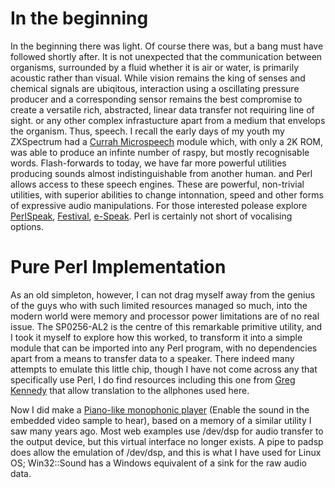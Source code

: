 # In the beginning

In the beginning there was light.  Of course there was, but a bang must have followed shortly after. It is not unexpected that the communication between organisms, surrounded by a fluid whether it is air or water, is primarily acoustic rather than visual.  While vision remains the king of senses and chemical signals are ubiqitous, interaction using a oscillating pressure producer and a corresponding sensor remains the best compromise to create a versatile rich, abstracted, linear data transfer not requiring line of sight. or any other complex infrastucture apart from a medium that envelops the organism.  Thus, speech.  I recall the early days of my youth my ZXSpectrum had a [Currah Microspeech](https://spectrumcomputing.co.uk/zxsr.php?id=8067) module which, with only a 2K ROM, was able to produce an infinte number of raspy, but mostly recognisable words.  Flash-forwards to today, we have far more powerful utilities producing sounds almost indistinguishable from another human. and Perl allows access to these speech engines.  These are powerful, non-trivial utilities, with superior abilities to change intonnation, speed and other forms of expressive audio manipulations.  For those interested polease explore [PerlSpeak](https://metacpan.org/release/JKAMPHAUS/PerlSpeak-2.01/view/lib/PerlSpeak.pm), [Festival](https://metacpan.org/pod/Speech::Festival::Synthesiser), [e-Speak](https://metacpan.org/pod/Speech::eSpeak).  Perl is certainly not short of vocalising options.


# Pure Perl Implementation

As an old simpleton, however, I can not drag myself away from the genius of the guys who with such limited resources managed so much, into the modern world were memory and processor power limitations are of no real issue.  The SP0256-AL2 is the centre of this remarkable primitive utility, and I took it myself to explore how this worked, to transform it into a simple module that can be imported into any Perl program, with no dependencies apart from a means to transfer data to a speaker.  There indeed many attempts to emulate this little chip, though I have not come across any that specifically use Perl, I do find resources including this one from [Greg Kennedy](https://github.com/greg-kennedy/p5-NRL-TextToPhoneme) that allow translation to the allphones used here.

Now I did make a [Piano-like monophonic player](https://github.com/saiftynet/piano) (Enable the sound in the embedded video sample to hear), based on a memory of a similar utility I saw many years ago. Most web examples use /dev/dsp for audio transfer to the output device, but this virtual interface no longer exists.  A pipe to padsp does allow the emulation of /dev/dsp, and this is what I have used for Linux OS; Win32::Sound has a Windows equivalent of a sink for the raw audio data.
